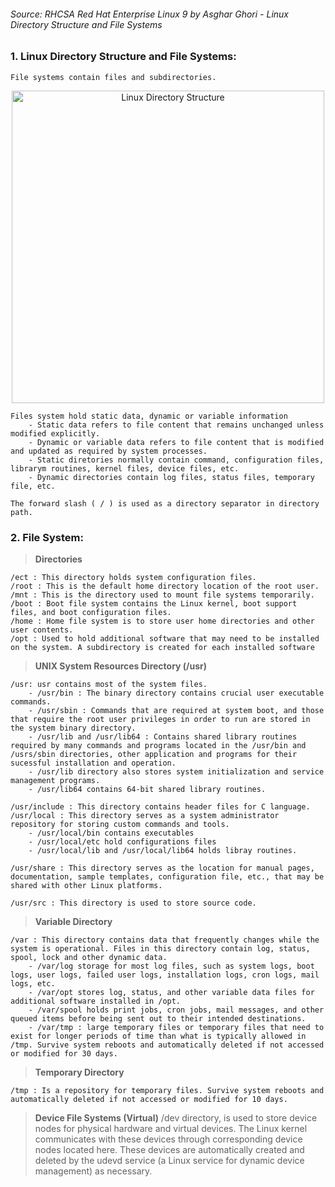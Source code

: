 ###### *Source:* RHCSA Red Hat Enterprise Linux 9 by Asghar Ghori - Linux Directory Structure and File Systems



### 1. **Linux Directory Structure and File Systems:**

    File systems contain files and subdirectories.
<p align="center">
    <img src="https://github.com/user-attachments/assets/51b2d168-0389-44da-99c2-c54671a7308f" alt="Linux Directory Structure" width="500">
</p>

    Files system hold static data, dynamic or variable information
        - Static data refers to file content that remains unchanged unless modified explicitly.
        - Dynamic or variable data refers to file content that is modified and updated as required by system processes.
        - Static diretories normally contain command, configuration files, librarym routines, kernel files, device files, etc.
        - Dynamic directories contain log files, status files, temporary file, etc.
        
    The forward slash ( / ) is used as a directory separator in directory path.

    
### 2. **File System:**

>  **Directories**

    /ect : This directory holds system configuration files.
    /root : This is the default home directory location of the root user.
    /mnt : This is the directory used to mount file systems temporarily. 
    /boot : Boot file system contains the Linux kernel, boot support files, and boot configuration files. 
    /home : Home file system is to store user home directories and other user contents.
    /opt : Used to hold additional software that may need to be installed on the system. A subdirectory is created for each installed software

>  **UNIX System Resources Directory (/usr)**

    /usr: usr contains most of the system files.
        - /usr/bin : The binary directory contains crucial user executable commands.
        - /usr/sbin : Commands that are required at system boot, and those that require the root user privileges in order to run are stored in the system binary directory.
        - /usr/lib and /usr/lib64 : Contains shared library routines required by many commands and programs located in the /usr/bin and /usrs/sbin directories, other application and programs for their sucessful installation and operation.
        - /usr/lib directory also stores system initialization and service management programs.
        - /usr/lib64 contains 64-bit shared library routines.

    /usr/include : This directory contains header files for C language.
    /usr/local : This directory serves as a system administrator repository for storing custom commands and tools. 
        - /usr/local/bin contains executables
        - /usr/local/etc hold configurations files
        - /usr/local/lib and /usr/local/lib64 holds libray routines. 

    /usr/share : This directory serves as the location for manual pages, documentation, sample templates, configuration file, etc., that may be shared with other Linux platforms. 

    /usr/src : This directory is used to store source code.
    
>  **Variable Directory**


    /var : This directory contains data that frequently changes while the system is operational. Files in this directory contain log, status, spool, lock and other dynamic data. 
        - /var/log storage for most log files, such as system logs, boot logs, user logs, failed user logs, installation logs, cron logs, mail logs, etc. 
        - /var/opt stores log, status, and other variable data files for additional software installed in /opt.
        - /var/spool holds print jobs, cron jobs, mail messages, and other queued items before being sent out to their intended destinations.
        - /var/tmp : large temporary files or temporary files that need to exist for longer periods of time than what is typically allowed in /tmp. Survive system reboots and automatically deleted if not accessed or modified for 30 days.

>  **Temporary Directory**       

    /tmp : Is a repository for temporary files. Survive system reboots and automatically deleted if not accessed or modified for 10 days. 
    
>  **Device File Systems (Virtual)**
    /dev directory, is used to store device nodes for physical hardware and virtual devices. The Linux kernel communicates with these devices through corresponding device nodes located here.
These devices are automatically created and deleted by the udevd service (a Linux service for dynamic device management) as necessary.
       

    

    
